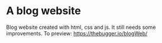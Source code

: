 # A blog website
Blog website created with html, css and js. It still needs some improvements. To preview: https://thebugger.io/blogWeb/
